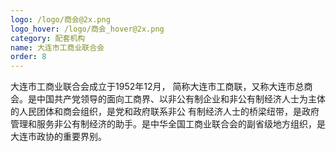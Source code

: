 ```yaml
---
logo: /logo/商会@2x.png
logo_hover: /logo/商会_hover@2x.png
category: 配套机构
name: 大连市工商业联合会
order: 8
---
```


大连市工商业联合会成立于1952年12月， 简称大连市工商联，又称大连市总商会。是中国共产党领导的面向工商界、以非公有制企业和非公有制经济人士为主体的人民团体和商会组织，是党和政府联系非公 有制经济人士的桥梁纽带，是政府管理和服务非公有制经济的助手。是中华全国工商业联合会的副省级地方组织，是大连市政协的重要界别。
